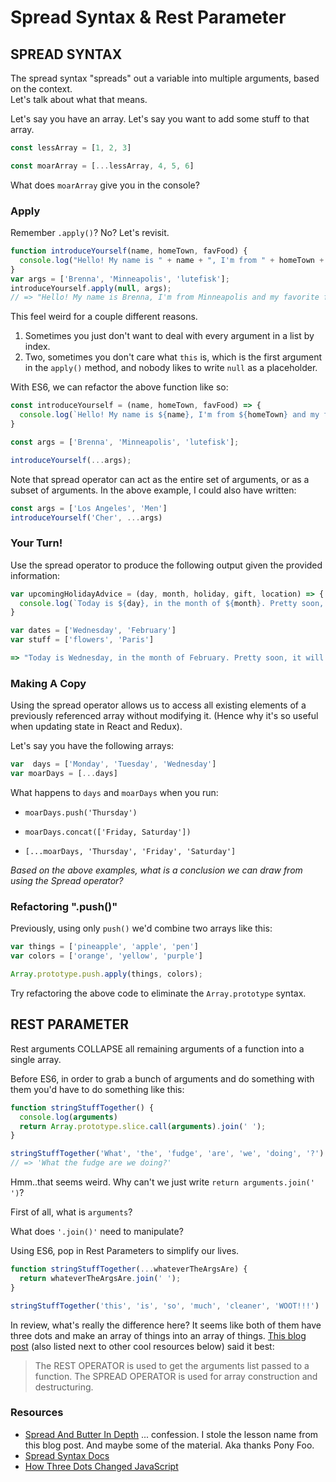 # Spread Syntax & Rest Parameter

## SPREAD SYNTAX

The spread syntax "spreads" out a variable into multiple arguments, based on the context.  
Let's talk about what that means.  

Let's say you have an array. Let's say you want to add some stuff to that array.  

```js
const lessArray = [1, 2, 3]

const moarArray = [...lessArray, 4, 5, 6]
```

What does `moarArray` give you in the console?

### Apply

Remember `.apply()`? No? Let's revisit.

```js
function introduceYourself(name, homeTown, favFood) {
  console.log("Hello! My name is " + name + ", I'm from " + homeTown + " and my favorite food is " + favFood + '!');
}
var args = ['Brenna', 'Minneapolis', 'lutefisk'];
introduceYourself.apply(null, args);
// => "Hello! My name is Brenna, I'm from Minneapolis and my favorite food is lutefisk!"
```

This feel weird for a couple different reasons.  
1. Sometimes you just don't want to deal with every argument in a list by index.  
2. Two, sometimes you don't care what `this` is, which is the first argument in the `apply()` method, and nobody likes to write `null` as a placeholder.   

With ES6, we can refactor the above function like so:

```js
const introduceYourself = (name, homeTown, favFood) => {
  console.log(`Hello! My name is ${name}, I'm from ${homeTown} and my favorite food is ${favFood}!`);
}

const args = ['Brenna', 'Minneapolis', 'lutefisk'];

introduceYourself(...args);
```

Note that spread operator can act as the entire set of arguments, or as a subset of arguments. In the above example, I could also have written:

```js
const args = ['Los Angeles', 'Men']
introduceYourself('Cher', ...args)
```

### Your Turn!

Use the spread operator to produce the following output given the provided information:

```js
var upcomingHolidayAdvice = (day, month, holiday, gift, location) => {
  console.log(`Today is ${day}, in the month of ${month}. Pretty soon, it will be ${holiday}. ${gift} are SO 2016. I'd suggest going to ${location}.`)
}

var dates = ['Wednesday', 'February']
var stuff = ['flowers', 'Paris']

=> "Today is Wednesday, in the month of February. Pretty soon, it will be Valentine's Day. Flowers are SO 2016. I'd suggest going to Paris."
```

### Making A Copy

Using the spread operator allows us to access all existing elements of a previously referenced array without modifying it. (Hence why it's so useful when updating state in React and Redux).

Let's say you have the following arrays:  

```js
var  days = ['Monday', 'Tuesday', 'Wednesday']
var moarDays = [...days]
```

What happens to `days` and `moarDays` when you run:  

* `moarDays.push('Thursday')`  

* `moarDays.concat(['Friday, Saturday'])`  

* `[...moarDays, 'Thursday', 'Friday', 'Saturday']`  

*Based on the above examples, what is a conclusion we can draw from using the Spread operator?*  

### Refactoring ".push()"

Previously, using only `push()` we'd combine two arrays like this:  

```js
var things = ['pineapple', 'apple', 'pen']
var colors = ['orange', 'yellow', 'purple']

Array.prototype.push.apply(things, colors);
```

Try refactoring the above code to eliminate the `Array.prototype` syntax.

## REST PARAMETER

Rest arguments COLLAPSE all remaining arguments of a function into a single array.

Before ES6, in order to grab a bunch of arguments and do something with them you'd have to do something like this:  

```js
function stringStuffTogether() {
  console.log(arguments)
  return Array.prototype.slice.call(arguments).join(' ');
}

stringStuffTogether('What', 'the', 'fudge', 'are', 'we', 'doing', '?')
// => 'What the fudge are we doing?'  
```  

Hmm..that seems weird. Why can't we just write `return arguments.join(' ')`?  

First of all, what is `arguments`?  

What does `'.join()'` need to manipulate?  

Using ES6, pop in Rest Parameters to simplify our lives.

```js
function stringStuffTogether(...whateverTheArgsAre) {
  return whateverTheArgsAre.join(' ');
}

stringStuffTogether('this', 'is', 'so', 'much', 'cleaner', 'WOOT!!!')
```

In review, what's really the difference here? It seems like both of them have three dots and make an array of things into an array of things.  [This blog post](https://rainsoft.io/how-three-dots-changed-javascript/) (also listed next to other cool resources below) said it best:  

> The REST OPERATOR is used to get the arguments list passed to a function. The SPREAD OPERATOR is used for array construction and destructuring.


### Resources  
* [Spread And Butter In Depth](https://ponyfoo.com/articles/es6-spread-and-butter-in-depth) ... confession. I stole the lesson name from this blog post. And maybe some of the material. Aka thanks Pony Foo.  
* [Spread Syntax Docs](https://developer.mozilla.org/en-US/docs/Web/JavaScript/Reference/Operators/Spread_operator)  
* [How Three Dots Changed JavaScript](https://rainsoft.io/how-three-dots-changed-javascript/)  
